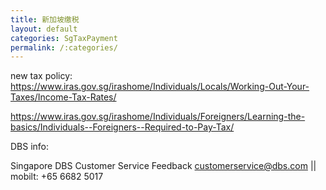 ```yaml
---
title: 新加坡缴税
layout: default
categories: SgTaxPayment
permalink: /:categories/
---
```


new tax policy: https://www.iras.gov.sg/irashome/Individuals/Locals/Working-Out-Your-Taxes/Income-Tax-Rates/

https://www.iras.gov.sg/irashome/Individuals/Foreigners/Learning-the-basics/Individuals--Foreigners--Required-to-Pay-Tax/

DBS info:

Singapore DBS Customer Service Feedback <customerservice@dbs.com> || mobilt: +65 6682 5017
